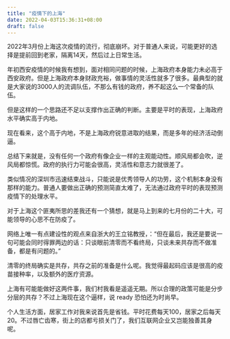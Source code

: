 ```yaml
---
title: "疫情下的上海"
date: 2022-04-03T15:36:31+08:00
draft: false
---
```


2022年3月份上海这次疫情的流行，彻底崩坏。对于普通人来说，可能更好的选择是提前回到老家，隔离14天，然后过上日常生活。

年初西安疫情的时候我有想到，面对相同问题的时候，上海政府本身能力未必高于西安政府。但是上海政府本身财政充裕，做事情的灵活性就多了很多。最典型的就是大家说的3000人的流调队伍，不那么有钱的政府，养不起这么一个常备的队伍。

但是这样的一个思路还不足以支撑作出正确的判断。主要是平时的表现，上海政府水平确实高于内地。

现在看来，这个高于内地，不是上海政府锐意进取的结果，而是多年的经济活动倒逼。

总结下来就是，没有任何一个政府有像企业一样的主观能动性。顺风局都会吹，逆风局都惊慌。政府的执行力可能会很高，灵活性和意志力就很差了。

类似情况的深圳市迅速结束战斗，只能说是优秀领导人的功劳，这个机制本身没有那样的能力。普通人要做出正确的预测简直太难了，无法通过政府平时的表现预测疫情下的处理水平。

对于上海这个匪夷所思的差我还有一个猜想，就是马上到来的七月份的二十大，可能领导的心思不在防疫了。

网络上唯一有点建设性的观点来自浙大的王立铭教授，：“但在最后，我还是要说一句可能会同时得罪两边的话：只谈眼前清零而不看终局，只谈未来共存而不做准备，都是有问题的。”

清零的终局确实是共存，共存之前的准备是什么呢。我觉得最起码应该是很高的疫苗接种率，以及额外的医疗资源。

上海有可能能做好这两件事，我们村我看是遥遥无期。所以合理的政策可能是分步分层的共存？不过上海现在这个逼样，说 ready 恐怕还为时尚早。

个人生活方面，居家工作对我来说首先是省钱。平时花费每天100，居家之后每天20。不过唇亡齿寒，街上的店都亏损关门了，我们互联网企业又岂能独善其身呢。
